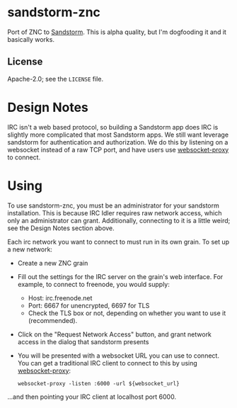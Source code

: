 # sandstorm-znc

Port of ZNC to [Sandstorm][1]. This is alpha quality, but I'm dogfooding
it and it basically works.

## License

Apache-2.0; see the `LICENSE` file.

# Design Notes

IRC isn't a web based protocol, so building a Sandstorm app does IRC is
slightly more complicated that most Sandstorm apps. We still want
leverage sandstorm for authentication and authorization. We do this by
listening on a websocket instead of a raw TCP port, and have users use
[websocket-proxy][2] to connect.

# Using

To use sandstorm-znc, you must be an administrator for your sandstorm
installation. This is because IRC Idler requires raw network access,
which only an administrator can grant. Additionally, connecting to it
is a little weird; see the Design Notes section above.

Each irc network you want to connect to must run in its own grain. To
set up a new network:

* Create a new ZNC grain
* Fill out the settings for the IRC server on the grain's web interface.
  For example, to connect to freenode, you would supply:
  * Host: irc.freenode.net
  * Port: 6667 for unencrypted, 6697 for TLS
  * Check the TLS box or not, depending on whether you want to use it
    (recommended).
* Click on the "Request Network Access" button, and grant network access
  in the dialog that sandstorm presents
* You will be presented with a websocket URL you can use to connect. You
  can get a traditional IRC client to connect to this by using
  [websocket-proxy][2]:

      websocket-proxy -listen :6000 -url ${websocket_url}

...and then pointing your IRC client at localhost port 6000.

[1]: https://sandstorm.io
[2]: https://github.com/zenhack/websocket-proxy

